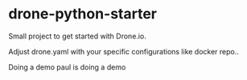 # drone-python-starter
Small project to get started with Drone.io.

Adjust drone.yaml with your specific configurations like docker repo..

Doing a demo
paul is doing a demo
